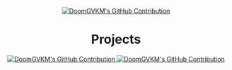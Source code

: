 <p align="center">
  <a href="https://github.com/DoomGVKM">
    <img src="https://github-readme-stats.vercel.app/api?username=DoomGVKM&show_icons=true&theme=one_dark_pro" alt="DoomGVKM's GitHub Contribution"/>
  </a>
</p>

<h1 align="center">
  Projects
</h1>

<p align="center">
  <a href="https://github.com/DoomGVKM/Tritium">
    <img src="https://github-readme-stats.vercel.app/api/pin/?username=DoomGVKM&repo=Tritium&theme=one_dark_pro" alt="DoomGVKM's GitHub Contribution"/>
  </a>
  <a href="https://github.com/DoomGVKM/Xeroium">
    <img src="https://github-readme-stats.vercel.app/api/pin/?username=DoomGVKM&repo=Xeroium&theme=one_dark_pro" alt="DoomGVKM's GitHub Contribution"/>
  </a>
</p>

